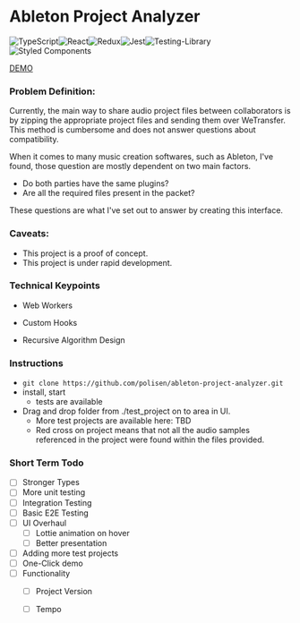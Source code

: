 # Ableton Project Analyzer

![TypeScript](https://img.shields.io/badge/typescript-%23007ACC.svg?style=for-the-badge&logo=typescript&logoColor=white)![React](https://img.shields.io/badge/react-%2320232a.svg?style=for-the-badge&logo=react&logoColor=%2361DAFB)![Redux](https://img.shields.io/badge/redux-%23593d88.svg?style=for-the-badge&logo=redux&logoColor=white)![Jest](https://img.shields.io/badge/-jest-%23C21325?style=for-the-badge&logo=jest&logoColor=white)![Testing-Library](https://img.shields.io/badge/-TestingLibrary-%23E33332?style=for-the-badge&logo=testing-library&logoColor=white)![Styled Components](https://img.shields.io/badge/styled--components-DB7093?style=for-the-badge&logo=styled-components&logoColor=white)


[DEMO](https://ableton-project-analyzer.web.app/)

### Problem Definition:
Currently, the main way to share audio project files between collaborators is by zipping the appropriate project files and sending them over WeTransfer.
This method is cumbersome and does not answer questions about compatibility.




When it comes to many music creation softwares, such as Ableton, I've found, those question are mostly dependent on two main factors.
 - Do both parties have the same plugins?
 - Are all the required files present in the packet?

These questions are what I've set out to answer by creating this interface.

### Caveats:
 - This project is a proof of concept.
 - This project is under rapid development.

### Technical Keypoints

- Web Workers

 - Custom Hooks
 - Recursive Algorithm Design

### Instructions
- `git clone https://github.com/polisen/ableton-project-analyzer.git`
- install, start
  - tests are available
- Drag and drop folder from ./test_project on to area in UI.
  - More test projects are available here: TBD
  - Red cross on project means that not all the audio samples referenced in the project were found within the files provided.

### Short Term Todo
- [ ] Stronger Types
- [ ] More unit testing
- [ ] Integration Testing
- [ ] Basic E2E Testing
- [ ] UI Overhaul
  - [ ] Lottie animation on hover
  - [ ] Better presentation
- [ ] Adding more test projects
- [ ] One-Click demo 
- [ ] Functionality
  - [ ] Project Version
  - [ ] Tempo

